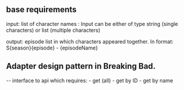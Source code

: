 ## base requirements

input: list of character names :
    Input can be either of type string (single characters) or list (multiple characters)

output: episode list in which characters appeared together. In format:
    S{season}{episode} - {episodeName}



## Adapter design pattern in Breaking Bad.
-- 
interface to api which requires:
    - get (all)
    - get by ID
    - get by name